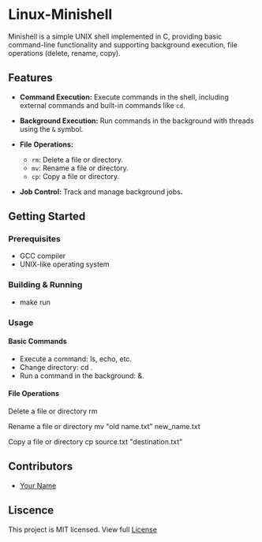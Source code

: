 # Linux-Minishell
Minishell is a simple UNIX shell implemented in C, providing basic command-line functionality and supporting background execution, file operations (delete, rename, copy).


## Features
- **Command Execution:** Execute commands in the shell, including external commands and built-in commands like `cd`.

- **Background Execution:** Run commands in the background with threads using the `&` symbol.

- **File Operations:**
  - `rm`: Delete a file or directory.
  - `mv`: Rename a file or directory.
  - `cp`: Copy a file or directory.

- **Job Control:** Track and manage background jobs.

## Getting Started

### Prerequisites

- GCC compiler
- UNIX-like operating system

### Building & Running

- make run

### Usage

#### Basic Commands

- Execute a command: ls, echo, etc.
- Change directory: cd <directory>.
- Run a command in the background: <command> &.

#### File Operations
Delete a file or directory
    rm <filename>

Rename a file or directory
    mv "old name.txt" new_name.txt

Copy a file or directory
    cp source.txt "destination.txt"

## Contributors

- [Your Name](https://github.com/OscarElliott)

## Liscence 
This project is MIT licensed. View full [License](./License)